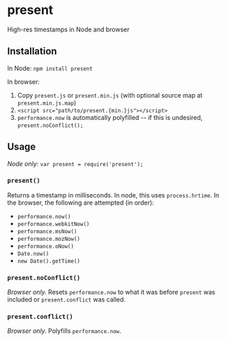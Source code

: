 present
=======

High-res timestamps in Node and browser

Installation
------------

In Node: `npm install present`

In browser:

1. Copy `present.js` or `present.min.js` (with optional source map at `present.min.js.map`)
2. `<script src="path/to/present.{min.}js"></script>`
3. `performance.now` is automatically polyfilled -- if this is undesired, `present.noConflict();`

Usage
-----
_Node only:_ `var present = require('present');`

### `present()`

Returns a timestamp in milliseconds. In node, this uses `process.hrtime`. In the browser, the following are attempted (in order):

* `performance.now()`
* `performance.webkitNow()`
* `performance.msNow()`
* `performance.mozNow()`
* `performance.oNow()`
* `Date.now()`
* `new Date().getTime()`

### `present.noConflict()`
_Browser only._ Resets `performance.now` to what it was before `present` was included or `present.conflict` was called.

### `present.conflict()`
_Browser only._ Polyfills `performance.now`.
